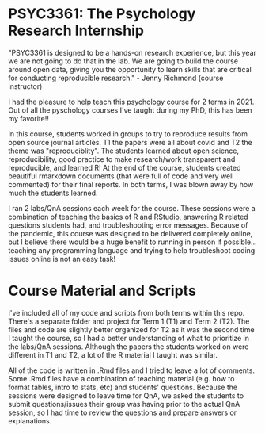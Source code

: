 # PSYC3361: The Psychology Research Internship

"PSYC3361 is designed to be a hands-on research experience, but this year we are not going to do that in the lab. We are going to build the course around open data, giving you the opportunity to learn skills that are critical for conducting reproducible research." - Jenny Richmond (course instructor)

I had the pleasure to help teach this psychology course for 2 terms in 2021. Out of all the pyschology courses I've taught during my PhD, this has been my favorite!! 

In this course, students worked in groups to try to reproduce results from open source journal articles. T1 the papers were all about covid and T2 the theme was "reproduciblity". The students learned about open science, reproducibility, good practice to make research/work transparent and reproducible, and learned R! At the end of the course, students created beautiful rmarkdown documents (that were full of code and very well commented) for their final reports. In both terms, I was blown away by how much the students learned. 

I ran 2 labs/QnA sessions each week for the course. These sessions were a combination of teaching the basics of R and RStudio, answering R related questions students had, and troubleshooting error messages. Because of the pandemic, this course was designed to be delivered completely online, but I believe there would be a huge benefit to running in person if possible... teaching any programming language and trying to help troubleshoot coding issues online is not an easy task! 

# Course Material and Scripts

I've included all of my code and scripts from both terms within this repo. There's a separate folder and project for Term 1 (T1) and Term 2 (T2). The files and code are slightly better organized for T2 as it was the second time I taught the course, so I had a better understanding of what to prioritize in the labs/QnA sessions. Although the papers the students worked on were different in T1 and T2, a lot of the R material I taught was similar. 

All of the code is written in .Rmd files and I tried to leave a lot of comments. Some .Rmd files have a combination of teaching material (e.g. how to format tables, intro to stats, etc) and students' questions. Because the sessions were designed to leave time for QnA, we asked the students to submit questions/issues their group was having prior to the actual QnA session, so I had time to review the questions and prepare answers or explanations.
